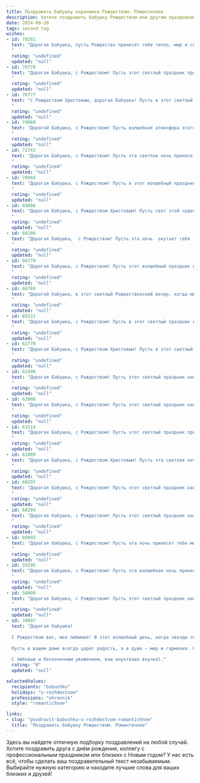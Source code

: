 ```yaml
---
title: Поздравить бабушку охранника Рождеством. Романтичное
description: Хотите поздравить бабушку Рождеством или другим праздником? Наш ИИ создаст незабываемое поздравление, а вы обязательно выделитесь среди других.  
date: 2024-09-20
tags: second tag
wishes:
- id: 78281
  text: "Дорогая Бабушка, пусть Рождество принесет тебе тепло, мир и свет, как тот яркий огонек, что горит в твоем сердце. Пусть твоя доброта и любовь сияют, как рождественские звезды.  Счастья тебе, моя дорогая, и крепкого здоровья!
  "
  rating: "undefined"
  updated: "null"
- id: 76778
  text: "Дорогая Бабушка, с Рождеством! Пусть этот светлый праздник принесет в Вашу жизнь тепло и уют, а Рождественская звезда освещает Ваш путь. Желаю Вам крепкого здоровья, мирного неба над головой, и чтобы каждый день был наполнен любовью, радостью и добрыми делами. Пусть этот светлый праздник подарит Вам ощущение волшебства и  чуда!
  "
  rating: "undefined"
  updated: "null"
- id: 76777
  text: "С Рождеством Христовым, дорогая Бабушка! Пусть в этот светлый праздник в твоем сердце воцарится мир и покой, а в доме будет тепло и уютно, как от твоих добрых рук, что так умело хранят порядок и безопасность.  Пусть Рождество принесет тебе крепкое здоровье,  радость от общения с близкими и много-много счастливых мгновений!
  "
  rating: "undefined"
  updated: "null"
- id: 74060
  text: "Дорогой Бабушка, с Рождеством! Пусть волшебная атмосфера этого светлого праздника наполнит твой дом теплом, уютом и любовью. Пускай каждый новый день будет  ярким и праздничным, как сияние рождественской звезды. Желаю тебе крепкого здоровья, чтобы ты всегда была сильна и бодра, как верный охранник, который оберегает семейный покой. Пусть Господь хранит тебя!
  "
  rating: "undefined"
  updated: "null"
- id: 72742
  text: "Дорогая Бабушка, с Рождеством! Пусть эта светлая ночь принесет в твой дом уют, тепло и волшебство, как самый строгий охранник –  защищает свой объект. Пусть Рождественские звезды освещают путь к счастью, а близкие дарят любовь и заботу!
  "
  rating: "undefined"
  updated: "null"
- id: 70984
  text: "Дорогая Бабушка, с Рождеством! Пусть в этот волшебный праздник в твоей жизни зажгутся новые звёзды надежды, а сердце согреется теплом любви и домашнего уюта. Пусть ангел-хранитель всегда оберегает тебя, как ты когда-то оберегала нас.
  "
  rating: "undefined"
  updated: "null"
- id: 69006
  text: "Дорогая Бабушка, с Рождеством Христовым! Пусть свет этой чудесной ночи согреет твою душу, а рождественские чудеса подарят мир, любовь и покой. Хочу пожелать тебе крепкого здоровья, чтобы ты всегда сияла милой улыбкой, как рождественская звезда! Пусть твой дом будет наполнен теплом, радостью и ароматом праздничных угощений.
  "
  rating: "undefined"
  updated: "null"
- id: 68106
  text: "Дорогая Бабушка,  с Рождеством! Пусть эта ночь  окутает тебя теплом любви, а свет праздничных звезд осветит твой путь, как яркий маяк. Несмотря на твою суровую профессию охранника, ты всегда остаешься воплощением доброты и нежности. Спасибо за твою заботу и любовь. С Рождеством!
  "
  rating: "undefined"
  updated: "null"
- id: 66770
  text: "Дорогая Бабушка, с Рождеством! Пусть этот волшебный праздник наполнит твой дом теплом, светом и любовью, как только может наполнить сердце настоящего охранника, который всю жизнь посвятил защите близких.
  "
  rating: "undefined"
  updated: "null"
- id: 66769
  text: "Дорогой бабушка, в этот светлый Рождественский вечер, когда мир наполняется волшебством и любовью, я желаю тебе тепла и уюта, тихой радости и безмятежного спокойствия. Пусть твоя душа сияет счастьем, а сердце бьется в ритме праздничных мелодий. С Рождеством!
  "
  rating: "undefined"
  updated: "null"
- id: 65531
  text: "Дорогая Бабушка, с Рождеством! Пусть в этот светлый праздник волшебство коснется твоего сердца, а любовь и тепло наполнят дом. Пусть твоя жизнь будет такой же уютной и надежной, как служба настоящего охранника, защищающего все самое дорогое.
  "
  rating: "undefined"
  updated: "null"
- id: 63779
  text: "Дорогая Бабушка, с Рождеством Христовым! Пусть в этот светлый праздник ваша душа наполнится теплом и радостью, а дом - волшебной атмосферой. Пусть на вашем пути всегда будет свет, как от рождественской звезды, и пусть ваша доброта и мудрость продолжают согревать всех, кто вас окружает. С любовью и уважением, ваш (ваш личный статус).
  "
  rating: "undefined"
  updated: "null"
- id: 62498
  text: "Дорогая Бабушка, с Рождеством! Пусть этот светлый праздник наполнит вашу жизнь теплом, любовью и умиротворением. Вы, как верный охранник мира и спокойствия в нашей семье, всегда защищаете нас от бед и невзгод. Желаю вам крепкого здоровья, радости и безграничного счастья!
  "
  rating: "undefined"
  updated: "null"
- id: 62008
  text: "Дорогая Бабушка, с Рождеством! Пусть этот светлый праздник наполнит нашу семью теплом, любовью и радостью! Спасибо тебе за твою заботу, за твою верность и за то, что ты всегда рядом, как верный охранник нашего счастья.
  "
  rating: "undefined"
  updated: "null"
- id: 61514
  text: "Дорогая Бабушка, с Рождеством! Пусть этот светлый праздник принесет в твою жизнь мир, любовь и спокойствие, как твой нежный взгляд охраняет всех близких от тревог.
  "
  rating: "undefined"
  updated: "null"
- id: 61009
  text: "Дорогая Бабушка, с Рождеством Христовым! Пусть эта светлая ночь подарит тебе мир и уют, а волшебство Рождества согреет твою душу теплом любви и заботы. Спасибо тебе за все, что ты делаешь, и за то, что ты  всегда рядом, как надежный охранник нашего семейного спокойствия. 💖
  "
  rating: "undefined"
  updated: "null"
- id: 60297
  text: "Дорогая Бабушка, с Рождеством! Пусть этот светлый праздник наполнит Ваш дом теплом и уютом, а  в Вашей душе воцарятся мир и покой.  Пусть ангел-хранитель, подобно Вашей профессии охранника, всегда оберегает Вас от всех невзгод!
  "
  rating: "undefined"
  updated: "null"
- id: 60294
  text: "Дорогая бабушка, с Рождеством! Пусть этот светлый праздник наполнит Ваше сердце теплом и любовью, а в Вашем доме всегда царит уют и мир. Пусть  звезды Рождества подарят Вам надежду, а ангел-хранитель оберегает от всех невзгод.
  "
  rating: "undefined"
  updated: "null"
- id: 60093
  text: "Дорогая бабушка, с Рождеством! Пусть эта ночь принесет тебе мир, тепло и свет. Спасибо за твою заботу и любовь, которые ты даришь нам, словно сияющий огонь в лютую стужу. Пусть эта ночь будет полна чудес и радости, как твои добрые глаза.
  "
  rating: "undefined"
  updated: "null"
- id: 59295
  text: "Дорогая Бабушка, с Рождеством! Пусть эта волшебная ночь принесёт Вам уют и тепло, а ангел-хранитель, как верный охранник, всегда будет рядом, оберегая Ваш покой.
  "
  rating: "undefined"
  updated: "null"
- id: 58800
  text: "Дорогая Бабушка, с Рождеством! Пусть этот светлый праздник наполнит Ваше сердце теплом и радостью, а звезды на небе будут сиять для Вас так же ярко, как Ваша душа. Пусть Ангел-хранитель оберегает Вас от всех невзгод, а каждый день будет полон любви и благополучия. С Рождеством, любимая!
  "
  rating: "undefined"
  updated: "null"
- id: 39097
  text: "Дорогая бабушка!
  
  С Рождеством вас, моя любимая! В этот волшебный день, когда звезды сверкают ярче, а сердца наполняются теплом, хочу пожелать вам здоровья, счастья и заботы. Вы — наша крепость, наш охранник, который защищает от невзгод и дарит свет в самые тёмные дни.
  
  Пусть в вашем доме всегда царит радость, а в душе — мир и гармония. Желаю, чтобы этот праздничный миг принес с собой только положительные эмоции и приятные воспоминания.
  
  С любовью и бесконечным уважением, ваш внук(ваша внучка)."
  rating: "0"
  updated: "null"

selectedValues:
  recipients: "babushku"
  holidays: "s-rozhdestvom"
  professions: "ohrannik"
  style: "romantichnoe"

links:
- slug: "pozdravit-babushku-s-rozhdestvom-romantichnoe"
  title: "Поздравить бабушку Рождеством. Романтичное"
---
```


Здесь вы найдете отличную подборку поздравлений на любой случай. 
Хотите поздравить друга с днём рождения, коллегу с профессиональным праздником или близких с Новым годом? У нас есть всё, чтобы сделать ваш поздравительный текст незабываемым. Выбирайте нужную категорию и находите лучшие слова для ваших близких и друзей!

